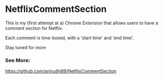 # NetflixCommentSection

This is my (first attempt at a) Chrome Extension that allows users to have a comment section for Netflix.

Each comment is time-boxed, with a 'start time' and 'end time'.

Stay tuned for more


### See More:
https://github.com/anirudhi89/NetflixCommentSection
